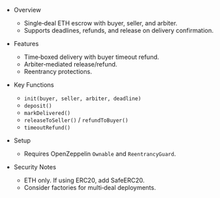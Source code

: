
* Overview

  * Single‑deal ETH escrow with buyer, seller, and arbiter.
  * Supports deadlines, refunds, and release on delivery confirmation.
* Features

  * Time‑boxed delivery with buyer timeout refund.
  * Arbiter‑mediated release/refund.
  * Reentrancy protections.
* Key Functions

  * `init(buyer, seller, arbiter, deadline)`
  * `deposit()`
  * `markDelivered()`
  * `releaseToSeller()` / `refundToBuyer()`
  * `timeoutRefund()`
* Setup

  * Requires OpenZeppelin `Ownable` and `ReentrancyGuard`.
* Security Notes

  * ETH only. If using ERC20, add SafeERC20.
  * Consider factories for multi‑deal deployments.
